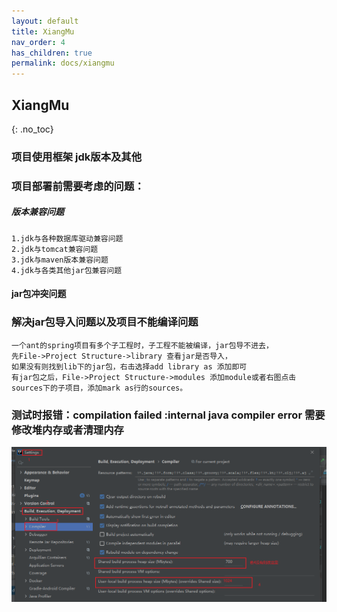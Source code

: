 ```yaml
---
layout: default
title: XiangMu
nav_order: 4
has_children: true
permalink: docs/xiangmu
---
```


## XiangMu
{: .no_toc}

### 项目使用框架 jdk版本及其他
### 项目部署前需要考虑的问题：
##### 版本兼容问题
````
1.jdk与各种数据库驱动兼容问题
2.jdk与tomcat兼容问题
3.jdk与maven版本兼容问题
4.jdk与各类其他jar包兼容问题
````
#### jar包冲突问题

### 解决jar包导入问题以及项目不能编译问题
````
一个ant的spring项目有多个子工程时，子工程不能被编译，jar包导不进去，
先File->Project Structure->library 查看jar是否导入，
如果没有则找到lib下的jar包，右击选择add library as 添加即可
有jar包之后，File->Project Structure->modules 添加module或者右图点击sources下的子项目，添加mark as行的sources。
````
### 测试时报错：compilation failed :internal java compiler error 需要修改堆内存或者清理内存
![修改IDEA启动项目时堆内存的步骤](img.png)